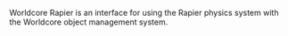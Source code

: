 Worldcore Rapier is an interface for using the Rapier physics system with the Worldcore object management system.

